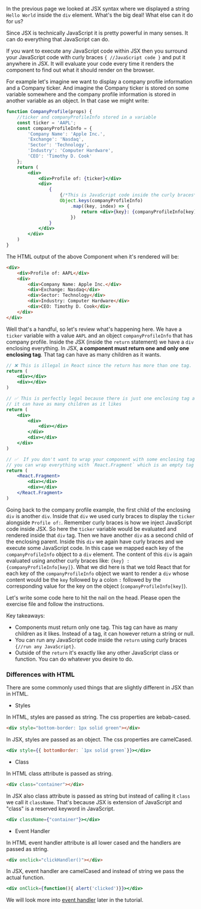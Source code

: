 In the previous page we looked at JSX syntax where we displayed a string `Hello World` inside the `div` element. What's the big deal! What else can it do for us?

Since JSX is technically JavaScript it is pretty powerful in many senses. It can do everything that JavaScript can do.

If you want to execute any JavaScript code within JSX then you surround your JavaScript code with curly braces `{ //JavaScript code }` and put it anywhere in JSX. It will evaluate your code every time it renders the component to find out what it should render on the browser.

For example let's imagine we want to display a company profile information and a Company ticker. And imagine the Company ticker is stored on some variable somewhere and the company profile information is stored in another variable as an object. In that case we might write:

```jsx
function CompanyProfile(props) {
    //ticker and companyProfileInfo stored in a variable
    const ticker = 'AAPL';
    const companyProfileInfo = {
        'Company Name': 'Apple Inc.',
        'Exchange': 'Nasdaq',
        'Sector': 'Technology',
        'Industry': 'Computer Hardware',
        'CEO': 'Timothy D. Cook'
    };
    return (
        <div>
            <div>Profile of: {ticker}</div>
            <div>
                {
                    {/*This is JavaScript code inside the curly braces*/}
                    Object.keys(companyProfileInfo)
                        .map((key, index) => {
                            return <div>{key}: {companyProfileInfo[key]}</div>
                        })
                }
            </div>
        </div>
    )
}
```

The HTML output of the above Component when it's rendered will be:

```html
<div>
    <div>Profile of: AAPL</div>
    <div>
        <div>Company Name: Apple Inc.</div>
        <div>Exchange: Nasdaq</div>
        <div>Sector: Technology</div>
        <div>Industry: Computer Hardware</div>
        <div>CEO: Timothy D. Cook</div>
    </div>
</div>
```

Well that's a handful, so let's review what's happening here. We have a `ticker` variable with a value `AAPL` and an object `companyProfileInfo` that has company profile. Inside the JSX (inside the `return` statement) we have a `div` enclosing everything. In JSX, **a component must return one and only one enclosing tag**. That tag can have as many children as it wants.
```jsx
// ❌ This is illegal in React since the return has more than one tag.
return ( 
    <div></div>
    <div></div>
)

// ✅ This is perfectly legal because there is just one enclosing tag and
// it can have as many children as it likes
return (
    <div>
        <div>
            <div></div>
        </div>
        <div></div>
    </div>
)

// ✅  If you don't want to wrap your component with some enclosing tag like `div`
// you can wrap everything with `React.Fragment` which is an empty tag provided by React
return (
    <React.Fragment>
        <div></div>
        <div></div>
    </React.Fragment>
)
```

Going back to the company profile example, the first child of the enclosing `div` is another `div`. Inside that `div` we used curly braces to display the `ticker` alongside `Profile of:`. Remember curly braces is how we inject JavaScript code inside JSX. So here the `ticker` variable would be evaluated and rendered inside that `div` tag. Then we have another `div` as a second child of the enclosing parent. Inside this `div` we again have curly braces and we execute some JavaScript code. In this case we mapped each key of the `companyProfileInfo` object to a `div` element. The content of this `div` is again evaluated using another curly braces like: `{key} : {companyProfileInfo[key]}`. What we did here is that we told React that for each key of the `companyProfileInfo` object we want to render a `div` whose content would be the `key` followed by a colon `:` followed by the corresponding value for the key on the object (`companyProfileInfo[key]`).

Let's write some code here to hit the nail on the head. Please open the exercise file and follow the instructions.

<!--exercise-->

Key takeaways:
- Components must return only one tag. This tag can have as many children as it likes. Instead of a tag, it can however return a string or null.
- You can run any JavaScript code inside the `return` using curly braces `{//run any JavaScript}`.
- Outside of the `return` it's exactly like any other JavaScript class or function. You can do whatever you desire to do.

### Differences with HTML

There are some commonly used things that are slightly different in JSX than in HTML.

- Styles

In HTML, styles are passed as string. The css properties are kebab-cased.

```html
<div style="bottom-border: 1px solid green"></div>
```

In JSX, styles are passed as an object. The css properties are camelCased.

```jsx 
<div style={{ bottomBorder: `1px solid green`}}></div>
```

- Class

In HTML class attribute is passed as string.

```html
<div class="container"></div>
```

In JSX also class attribute is passed as string but instead of calling it `class` we call it `className`. That's because JSX is extension of JavaScript and "class" is a reserved keyword in JavaScript.

```jsx 
<div className={"container"}></div>
```
- Event Handler

In HTML event handler attribute is all lower cased and the handlers are passed as string.

```html
<div onclick="clickHandler()"></div>
```

In JSX, event handler are camelCased and instead of string we pass the actual function.

```jsx
<div onClick={function(){ alert('clicked')}}></div>
```

We will look more into [event handler](/tutorial/handling-events) later in the tutorial.
